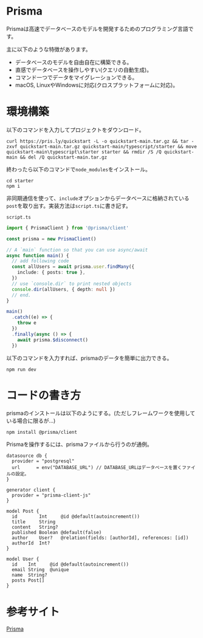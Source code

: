 # Prisma

Prismaは高速でデータベースのモデルを開発するためのプログラミング言語です。

主に以下のような特徴があります。

* データベースのモデルを自由自在に構築できる。
* 直感でデータベースを操作しやすい(クエリの自動生成)。
* コマンド一つでデータをマイグレーションできる。
* macOS, LinuxやWindowsに対応(クロスプラットフォームに対応)。


# 環境構築

以下のコマンドを入力してプロジェクトをダウンロード。

```
curl https://pris.ly/quickstart -L -o quickstart-main.tar.gz && tar -zxvf quickstart-main.tar.gz quickstart-main/typescript/starter && move quickstart-main\typescript\starter starter && rmdir /S /Q quickstart-main && del /Q quickstart-main.tar.gz
```

終わったら以下のコマンドで`node_modules`をインストール。

```
cd starter
npm i
```

非同期通信を使って、`include`オプションからデータベースに格納されている`post`を取り出す。実装方法は`script.ts`に書き記す。

`script.ts`

```ts
import { PrismaClient } from '@prisma/client'

const prisma = new PrismaClient()

// A `main` function so that you can use async/await
async function main() {
  // add following code
  const allUsers = await prisma.user.findMany({
    include: { posts: true },
  })
  // use `console.dir` to print nested objects
  console.dir(allUsers, { depth: null })
  // end.
}

main()
  .catch((e) => {
    throw e
  })
  .finally(async () => {
    await prisma.$disconnect()
  })
```

以下のコマンドを入力すれば、prismaのデータを簡単に出力できる。

```
npm run dev
```

# コードの書き方

prismaのインストールは以下のようにする。(ただしフレームワークを使用している場合に限るが...)

```
npm install @prisma/client
```


Prismaを操作するには、prismaファイルから行うのが通例。

```prisma
datasource db {
  provider = "postgresql"
  url      = env("DATABASE_URL") // DATABASE_URLはデータベースを置くファイルの設定。
}

generator client {
  provider = "prisma-client-js"
}

model Post {
  id        Int     @id @default(autoincrement())
  title     String
  content   String?
  published Boolean @default(false)
  author    User?   @relation(fields: [authorId], references: [id])
  authorId  Int?
}

model User {
  id    Int     @id @default(autoincrement())
  email String  @unique
  name  String?
  posts Post[]
}
```

# 参考サイト

[Prisma](https://www.prisma.io/)
